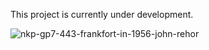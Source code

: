 This project is currently under development.

![nkp-gp7-443-frankfort-in-1956-john-rehor](https://github.com/user-attachments/assets/a7044733-c18a-49b2-a706-2d54b42f8688)
